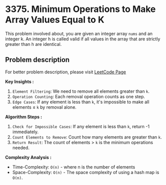 # 3375. Minimum Operations to Make Array Values Equal to K

This problem involved about, you are given an integer array `nums` and an integer k.
An integer h is called valid if all values in the array that are strictly greater than h are identical.

## Problem description

For better problem description, please visit [LeetCode Page](https://leetcode.com/problems/minimum-operations-to-make-array-values-equal-to-k/description/)

**Key Insights :**<br/>

1. `Element Filtering`: We need to remove all elements greater than `k`.
2. `Operation Counting`: Each removal operation counts as one step.
3. `Edge Cases`: If any element is less than `k`, it's impossible to make all elements ≤ `k` by removal alone.

**Algorithm Steps :**<br/>

1. `Check for Impossible Cases`: If any element is less than `k`, return -1 immediately.
2. `Count Elements to Remove`: Count how many elements are greater than `k`.
3. `Return Result`: The count of elements > `k` is the minimum operations needed.

**Complexity Analysis :**<br/>

-   Time-Complexity: `O(n)` - where n is the number of elements
-   Space-Complexity: `O(n)` - The space complexity of using a hash map is `O(n)`.
